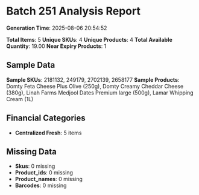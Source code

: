 # Batch 251 Analysis Report

**Generation Time**: 2025-08-06 20:54:52

**Total Items**: 5
**Unique SKUs**: 4
**Unique Products**: 4
**Total Available Quantity**: 19.00
**Near Expiry Products**: 1

## Sample Data
**Sample SKUs**: 2181132, 249179, 2702139, 2658177
**Sample Products**: Domty Feta Cheese Plus Olive (250g), Domty Creamy Cheddar Cheese (380g), Linah Farms Medjool Dates Premium large (500g), Lamar Whipping Cream (1L)

## Financial Categories
- **Centralized Fresh**: 5 items

## Missing Data
- **Skus**: 0 missing
- **Product_ids**: 0 missing
- **Product_names**: 0 missing
- **Barcodes**: 0 missing
